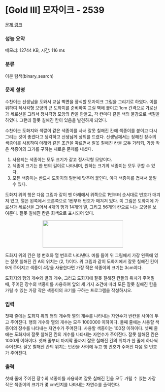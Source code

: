 # [Gold III] 모자이크 - 2539 

[문제 링크](https://www.acmicpc.net/problem/2539) 

### 성능 요약

메모리: 12744 KB, 시간: 116 ms

### 분류

이분 탐색(binary_search)

### 문제 설명

<p>수찬이는 선생님을 도와서 교실 벽면을 장식할 모자이크 그림을 그리기로 하였다. 이를 위하여 직사각형 모양의 큰 도화지를 준비하여 교실 벽에 붙이고 1cm 간격으로 가로선과 세로선을 그려서 정사각형 모양의 칸을 만들고, 각 칸마다 같은 색의 물감으로 색칠을 하였다. 그런데 잘못 칠해진 칸이 있음을 발견하게 되었다.</p>

<p>수찬이는 도화지와 색깔이 같은 색종이를 사서 잘못 칠해진 칸에 색종이를 붙이고 다시 그리는 것이 좋겠다고 생각하고 선생님께 상의를 드렸다. 선생님께서는 정해진 장수의 색종이를 사용하여 아래와 같은 조건을 따르면서 잘못 칠해진 칸을 모두 가리되, 가장 작은 색종이의 크기를 구하는 새로운 문제를 내셨다.</p>

<ol>
	<li>사용되는 색종이는 모두 크기가 같고 정사각형 모양이다.</li>
	<li>색종이 크기는 한 변의 길이로 나타내며, 원하는 크기의 색종이는 모두 구할 수 있다.</li>
	<li>모든 색종이는 반드시 도화지의 밑변에 맞추어 붙인다. 이때 색종이를 겹쳐서 붙일 수 있다.</li>
</ol>

<p>도화지 위의 행은 다음 그림과 같이 맨 아래에서 위쪽으로 1번부터 순서대로 번호가 매겨져 있고, 열은 왼쪽에서 오른쪽으로 1번부터 번호가 매겨져 있다. 이 그림은 도화지에 가로선과 세로선을 그어서 4개의 행과 14개의 열, 그리고 56개의 칸으로 나눈 모양을 보여준다. 잘못 칠해진 칸은 회색으로 표시되어 있다.  </p>

<p style="text-align: center;"><img alt="" src="https://upload.acmicpc.net/c954c2d8-b39f-4918-bba7-9a3ea6fb0d14/-/preview/" style="width: 261px; height: 89px;"></p>

<p>도화지 위의 칸은 행 번호와 열 번호로 나타낸다. 예를 들어 위 그림에서 가장 왼쪽에 있는 잘못 칠해진 칸 A의 위치는 (2, 1)이다. 위 그림과 같이 도화지에서 잘못 칠해진 칸이 9개 주어지고 색종이 4장을 사용한다면 가장 작은 색종이의 크기는 3cm이다.</p>

<p>도화지의 행의 개수와 열의 개수, 그리고 도화지에 잘못 칠해진 칸들의 위치가 주어질 때, 주어진 장수의 색종이를 사용하여 앞의 세 가지 조건에 따라 모든 잘못 칠해진 칸을 가릴 수 있는 가장 작은 색종이의 크기를 구하는 프로그램을 작성하시오.</p>

### 입력 

 <p>첫째 줄에는 도화지 위의 행의 개수와 열의 개수를 나타내는 자연수가 빈칸을 사이에 두고 주어진다. 행의 개수와 열의 개수는 모두 1000000 이하이다. 둘째 줄에는 사용할 색종이의 장수를 나타내는 자연수가 주어진다. 사용할 색종이는 100장 이하이다. 셋째 줄에는 도화지에 잘못 칠해진 칸의 개수를 나타내는 자연수가 주어진다. 잘못 칠해진 칸은 1000개 이하이다. 넷째 줄부터 마지막 줄까지 잘못 칠해진 칸의 위치가 한 줄에 하나씩 주어진다. 잘못 칠해진 칸의 위치는 빈칸을 사이에 두고 행 번호가 주어진 다음 열 번호가 주어진다.</p>

### 출력 

 <p>첫째 줄에 주어진 장수의 색종이를 사용하여 잘못 칠해진 칸을 모두 가릴 수 있는 가장 작은 색종이의 크기가 몇 cm인지를 나타내는 자연수를 출력한다.</p>

